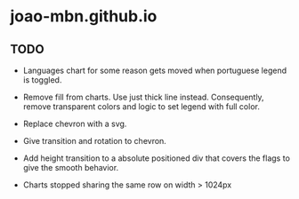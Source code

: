 # joao-mbn.github.io

## TODO

- Languages chart for some reason gets moved when portuguese legend is toggled.
- Remove fill from charts. Use just thick line instead. Consequently, remove transparent colors and logic to set legend with full color.

- Replace chevron with a svg.
- Give transition and rotation to chevron.
- Add height transition to a absolute positioned div that covers the flags to give the smooth behavior.

- Charts stopped sharing the same row on width > 1024px

